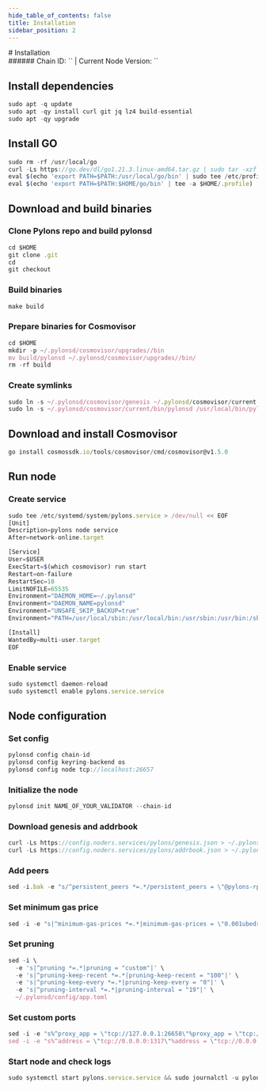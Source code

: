 ```yaml
---
hide_table_of_contents: false
title: Installation
sidebar_position: 2
---
```


<div class="h1-with-icon icon-pylons">
# Installation
</div>
###### Chain ID: `` | Current Node Version: ``

## Install dependencies

```js
sudo apt -q update
sudo apt -qy install curl git jq lz4 build-essential
sudo apt -qy upgrade
```

## Install GO
```js
sudo rm -rf /usr/local/go
curl -Ls https://go.dev/dl/go1.21.3.linux-amd64.tar.gz | sudo tar -xzf - -C /usr/local
eval $(echo 'export PATH=$PATH:/usr/local/go/bin' | sudo tee /etc/profile.d/golang.sh)
eval $(echo 'export PATH=$PATH:$HOME/go/bin' | tee -a $HOME/.profile)
```

## Download and build binaries
### Clone Pylons repo and build pylonsd 
```js
cd $HOME
git clone .git
cd 
git checkout 
```

### Build binaries
```js
make build
```
### Prepare binaries for Cosmovisor
```js
cd $HOME
mkdir -p ~/.pylonsd/cosmovisor/upgrades//bin
mv build/pylonsd ~/.pylonsd/cosmovisor/upgrades//bin/
rm -rf build
```

### Create symlinks
```js
sudo ln -s ~/.pylonsd/cosmovisor/genesis ~/.pylonsd/cosmovisor/current -f
sudo ln -s ~/.pylonsd/cosmovisor/current/bin/pylonsd /usr/local/bin/pylonsd -f
```

## Download and install Cosmovisor
```js
go install cosmossdk.io/tools/cosmovisor/cmd/cosmovisor@v1.5.0
```

## Run node
### Create service
```js
sudo tee /etc/systemd/system/pylons.service > /dev/null << EOF
[Unit]
Description=pylons node service
After=network-online.target

[Service]
User=$USER
ExecStart=$(which cosmovisor) run start
Restart=on-failure
RestartSec=10
LimitNOFILE=65535
Environment="DAEMON_HOME=~/.pylonsd"
Environment="DAEMON_NAME=pylonsd"
Environment="UNSAFE_SKIP_BACKUP=true"
Environment="PATH=/usr/local/sbin:/usr/local/bin:/usr/sbin:/usr/bin:/sbin:/bin:/usr/games:/usr/local/games:/snap/bin:~/.pylonsd/cosmovisor/current/bin"

[Install]
WantedBy=multi-user.target
EOF
```

### Enable service
```js
sudo systemctl daemon-reload
sudo systemctl enable pylons.service.service
```

## Node configuration
### Set config
```js
pylonsd config chain-id 
pylonsd config keyring-backend os
pylonsd config node tcp://localhost:26657
```

### Initialize the node
```js
pylonsd init NAME_OF_YOUR_VALIDATOR --chain-id 
```

### Download genesis and addrbook
```js
curl -Ls https://config.noders.services/pylons/genesis.json > ~/.pylonsd/config/genesis.json
curl -Ls https://config.noders.services/pylons/addrbook.json > ~/.pylonsd/config/addrbook.json
```
### Add peers
```js
sed -i.bak -e "s/^persistent_peers *=.*/persistent_peers = \"@pylons-rpc.noders.services:\"/" ~/.pylonsd/config/config.toml
```

### Set minimum gas price
```js
sed -i -e "s|^minimum-gas-prices *=.*|minimum-gas-prices = \"0.001ubedrock\"|" ~/.pylonsd/config/app.toml
```
### Set pruning
```js
sed -i \
  -e 's|^pruning *=.*|pruning = "custom"|' \
  -e 's|^pruning-keep-recent *=.*|pruning-keep-recent = "100"|' \
  -e 's|^pruning-keep-every *=.*|pruning-keep-every = "0"|' \
  -e 's|^pruning-interval *=.*|pruning-interval = "19"|' \
  ~/.pylonsd/config/app.toml
```

### Set custom ports
```js
sed -i -e "s%^proxy_app = \"tcp://127.0.0.1:26658\"%proxy_app = \"tcp://127.0.0.1:14758\"%; s%^laddr = \"tcp://127.0.0.1:26657\"%laddr = \"tcp://127.0.0.1:14757\"%; s%^pprof_laddr = \"localhost:6060\"%pprof_laddr = \"localhost:14760\"%; s%^laddr = \"tcp://0.0.0.0:26656\"%laddr = \"tcp://0.0.0.0:14756\"%; s%^prometheus_listen_addr = \":26660\"%prometheus_listen_addr = \":14766\"%" ~/.pylonsd/config/config.toml
sed -i -e "s%^address = \"tcp://0.0.0.0:1317\"%address = \"tcp://0.0.0.0:14717\"%; s%^address = \":8080\"%address = \":14780\"%; s%^address = \"0.0.0.0:9090\"%address = \"0.0.0.0:14790\"%; s%^address = \"0.0.0.0:9091\"%address = \"0.0.0.0:14791\"%; s%:8545%:14745%; s%:8546%:14746%; s%:6065%:14765%" ~/.pylonsd/config/app.toml
```

### Start node and check logs
```js
sudo systemctl start pylons.service.service && sudo journalctl -u pylons.service.service -f --no-hostname -o cat
```